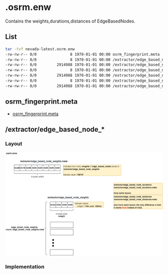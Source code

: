 

# .osrm.enw
Contains the weights,durations,distances of EdgeBasedNodes.    

## List

```bash
tar -tvf nevada-latest.osrm.enw
-rw-rw-r-- 0/0               8 1970-01-01 00:00 osrm_fingerprint.meta
-rw-rw-r-- 0/0               8 1970-01-01 00:00 /extractor/edge_based_node_weights.meta
-rw-rw-r-- 0/0         2914988 1970-01-01 00:00 /extractor/edge_based_node_weights
-rw-rw-r-- 0/0               8 1970-01-01 00:00 /extractor/edge_based_node_durations.meta
-rw-rw-r-- 0/0         2914988 1970-01-01 00:00 /extractor/edge_based_node_durations
-rw-rw-r-- 0/0               8 1970-01-01 00:00 /extractor/edge_based_node_distances.meta
-rw-rw-r-- 0/0         2914988 1970-01-01 00:00 /extractor/edge_based_node_distances
```

## osrm_fingerprint.meta
- [osrm_fingerprint.meta](./fingerprint.md)

## /extractor/edge_based_node_*

### Layout
![](./graph/map.osrm.enw.extractor.edge_based_node_weights.png)

### Implementation

